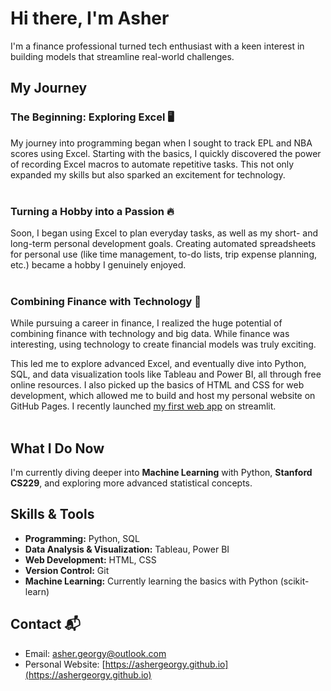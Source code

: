 # Hi there, I'm Asher 

I'm a finance professional turned tech enthusiast with a keen interest in building models that streamline real-world challenges.

## My Journey 

### The Beginning: Exploring Excel 🖥️ 

My journey into programming began when I sought to track EPL and NBA scores using Excel. Starting with the basics, I quickly discovered the power of recording Excel macros to automate repetitive tasks. This not only expanded my skills but also sparked an excitement for technology. <br><br>

### Turning a Hobby into a Passion 🔥 

Soon, I began using Excel to plan everyday tasks, as well as my short- and long-term personal development goals. Creating automated spreadsheets for personal use (like time management, to-do lists, trip expense planning, etc.) became a hobby I genuinely enjoyed. <br><br>

### Combining Finance with Technology 💼 

While pursuing a career in finance, I realized the huge potential of combining finance with technology and big data. While finance was interesting, using technology to create financial models was truly exciting. <br>

This led me to explore advanced Excel, and eventually dive into Python, SQL, and data visualization tools like Tableau and Power BI, all through free online resources. I also picked up the basics of HTML and CSS for web development, which allowed me to build and host my personal website on GitHub Pages. I recently launched [my first web app](https://optimize-this-portfolio.streamlit.app/)  on streamlit.<br><br>

## What I Do Now  

I'm currently diving deeper into **Machine Learning** with Python, **Stanford CS229**, and exploring more advanced statistical concepts.   

## Skills & Tools  

- **Programming:** Python, SQL
- **Data Analysis & Visualization:** Tableau, Power BI
- **Web Development:** HTML, CSS
- **Version Control:** Git
- **Machine Learning:** Currently learning the basics with Python (scikit-learn)

## Contact 📬 

- Email: [asher.georgy@outlook.com](mailto:asher.georgy@outlook.com) 
- Personal Website: [https://ashergeorgy.github.io](https://ashergeorgy.github.io)
